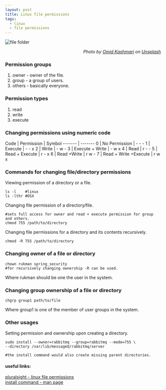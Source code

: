 ```yaml
---
layout: post
title: Linux file permissions
tags:
  - linux
  - file permissions
---
```

![file folder](../../../assets/images/omid-kashmari-s34f0Wxbens-unsplash.jpg)
<div style="text-align: right"> <cite><span>Photo by <a href="https://unsplash.com/@omidkashmari?utm_source=unsplash&amp;utm_medium=referral&amp;utm_content=creditCopyText">Omid Kashmari</a> on <a href="https://unsplash.com/s/photos/files?utm_source=unsplash&amp;utm_medium=referral&amp;utm_content=creditCopyText">Unsplash</a></span></cite></div>

### Permission groups
1. owner - owner of the file.
2. group - a group of users.
3. others - basically everyone. 

### Permission types
1. read
2. write
3. execute

### Changing permissions using numeric code

Code | Permission | Symbol
------- | -------
0	| No Permission	| - - -
1	| Execute	| - - x
2	| Write	| - w -
3	| Execute + Write	| - w x
4	| Read | r - -
5	| Read + Execute | r - x
6	| Read +Write	| r w -
7	| Read + Write +Execute | r w x

### Commands for changing file/directory permissions
Viewing permission of a directory or a file.
```
ls -l    #linux
ls -lthr #OSX
```
Changing file permission of a directory/file.
```
#sets full access for owner and read + execute permission for group and others.
chmod 755 /path/to/directory  
```
Changing file permissions for a directory and its contents recursively.
```
chmod -R 755 /path/to/directory
```
### Changing owner of a file or directory
```
chown rukman spring_security
#for recursively changing ownership -R can be used.
```
Where rukman should be one the user in the system.
### Changing group ownership of a file or directory
```
chgrp group1 path/to/file
```
Where group1 is one of the member of user groups in the system.
### Other usages
Setting permission and ownership upon creating a directory.
```
sudo install --owner=rabbitmq --group=rabbitmq --mode=755 \
--directory /var/lib/messageQ/rabbitmq/server

#the install command would also create missing parent directories.
```

#### useful links:
[pluralsight - linux file permissions](https://www.pluralsight.com/blog/it-ops/linux-file-permissions) \
[install command - man page](https://linux.die.net/man/1/install)


